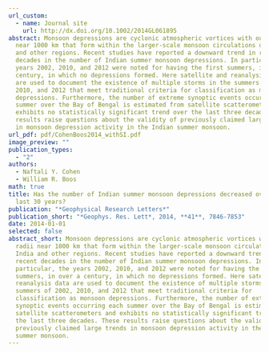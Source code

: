 ```yaml
---
url_custom:
  - name: Journal site
    url: http://dx.doi.org/10.1002/2014GL061895
abstract: Monsoon depressions are cyclonic atmospheric vortices with outer radii
  near 1000 km that form within the larger-scale monsoon circulations of India
  and other regions. Recent studies have reported a downward trend in recent
  decades in the number of Indian summer monsoon depressions. In particular, the
  years 2002, 2010, and 2012 were noted for having the first summers, in over a
  century, in which no depressions formed. Here satellite and reanalysis data
  are used to document the existence of multiple storms in the summers of 2002,
  2010, and 2012 that meet traditional criteria for classification as monsoon
  depressions. Furthermore, the number of extreme synoptic events occurring each
  summer over the Bay of Bengal is estimated from satellite scatterometers and
  exhibits no statistically significant trend over the last three decades. These
  results raise questions about the validity of previously claimed large trends
  in monsoon depression activity in the Indian summer monsoon.
url_pdf: pdf/CohenBoos2014_withSI.pdf
image_preview: ""
publication_types:
  - "2"
authors:
  - Naftali Y. Cohen
  - William R. Boos
math: true
title: Has the number of Indian summer monsoon depressions decreased over the
  last 30 years?
publication: "*Geophysical Research Letters*"
publication_short: "*Geophys. Res. Lett*, 2014, **41**, 7846-7853"
date: 2014-01-01
selected: false
abstract_short: Monsoon depressions are cyclonic atmospheric vortices with outer
  radii near 1000 km that form within the larger-scale monsoon circulations of
  India and other regions. Recent studies have reported a downward trend in
  recent decades in the number of Indian summer monsoon depressions. In
  particular, the years 2002, 2010, and 2012 were noted for having the first
  summers, in over a century, in which no depressions formed. Here satellite and
  reanalysis data are used to document the existence of multiple storms in the
  summers of 2002, 2010, and 2012 that meet traditional criteria for
  classification as monsoon depressions. Furthermore, the number of extreme
  synoptic events occurring each summer over the Bay of Bengal is estimated from
  satellite scatterometers and exhibits no statistically significant trend over
  the last three decades. These results raise questions about the validity of
  previously claimed large trends in monsoon depression activity in the Indian
  summer monsoon.
---
```

